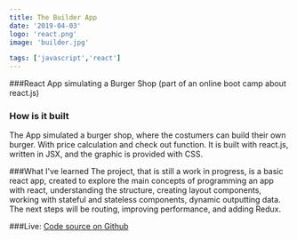 ```yaml
---
title: The Builder App
date: '2019-04-03'
logo: 'react.png'
image: 'builder.jpg'

tags: ['javascript','react']
---
```


###React App simulating a Burger Shop (part of an online boot camp about react.js)
<br>

### How is it built
The App simulated a burger shop, where the costumers can build their own burger. With price calculation and check out function. It is built with react.js, written in JSX, and the graphic is provided with CSS. 


###What I've learned
The project, that is still a work in progress, is a basic react app, created to explore the main concepts of programming an app with react, understanding the structure, creating layout components, working with stateful and stateless components, dynamic outputting data. The next steps will be routing, improving performance, and adding Redux.


###Live: 
<a href="https://github.com/Rodegrafika/burger-builder" target="_blank">Code source on Github</a>


